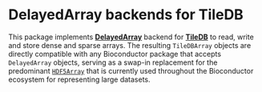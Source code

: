 # DelayedArray backends for TileDB

This package implements [**DelayedArray**](https://github.com/Bioconductor/DelayedArray) backend 
for [**TileDB**](https://tiledb.com/) to read, write and store dense and sparse arrays.
The resulting `TileDBArray` objects are directly compatible with any Bioconductor package that accepts `DelayedArray` objects,
serving as a swap-in replacement for the predominant [`HDF5Array`](https://github.com/Bioconductor/HDF5Array)
that is currently used throughout the Bioconductor ecosystem for representing large datasets.

